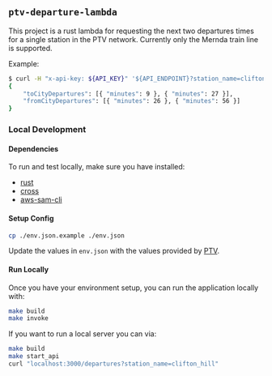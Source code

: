 ## `ptv-departure-lambda`

This project is a rust lambda for requesting the next two departures times for a single station in the PTV network. Currently only the Mernda train line is supported.

Example:

```sh
$ curl -H "x-api-key: ${API_KEY}" '${API_ENDPOINT}?station_name=clifton_hill'
{
    "toCityDepartures": [{ "minutes": 9 }, { "minutes": 27 }],
    "fromCityDepartures": [{ "minutes": 26 }, { "minutes": 56 }]
}
```

### Local Development

#### Dependencies

To run and test locally, make sure you have installed:

 - [rust](https://www.rust-lang.org/tools/install)
 - [cross](https://github.com/cross-rs/cross)
 - [aws-sam-cli](https://github.com/aws/aws-sam-cli)

#### Setup Config

```sh
cp ./env.json.example ./env.json
```

Update the values in `env.json` with the values provided by [PTV](https://www.ptv.vic.gov.au/footer/data-and-reporting/datasets/ptv-timetable-api/).


#### Run Locally

Once you have your environment setup, you can run the application locally with:

```sh
make build
make invoke
```

If you want to run a local server you can via:

```sh
make build
make start_api
curl "localhost:3000/departures?station_name=clifton_hill"
```
